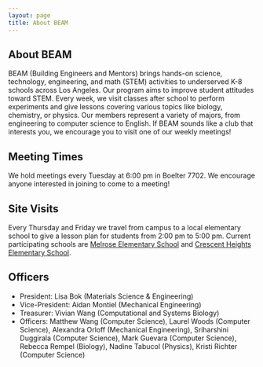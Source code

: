 ```yaml
---
layout: page
title: About BEAM
---
```


## About BEAM

BEAM (Building Engineers and Mentors) brings hands-on science, technology, engineering, and math (STEM) activities to underserved K-8 schools across Los Angeles. Our program aims to improve student attitudes toward STEM.  Every week, we visit classes after school to perform experiments and give lessons covering various topics like biology, chemistry, or physics. Our members represent a variety of majors, from engineering to computer science to English. If BEAM sounds like a club that interests you, we encourage you to visit one of our weekly meetings!

## Meeting Times

We hold meetings every Tuesday at 6:00 pm in Boelter 7702. We encourage anyone interested in joining to come to a meeting!

## Site Visits

Every Thursday and Friday we travel from campus to a local elementary school to give a lesson plan for students from 2:00 pm to 5:00 pm. Current participating schools are [Melrose Elementary School](https://melrose-lausd-ca.schoolloop.com/) and [Crescent Heights Elementary School](https://crescentheightsmagnet-lausd-ca.schoolloop.com/).

## Officers

* President: Lisa Bok (Materials Science & Engineering)
* Vice-President: Aidan Montiel (Mechanical Engineering)
* Treasurer: Vivian Wang (Computational and Systems Biology)
* Officers: Matthew Wang (Computer Science), Laurel Woods (Computer Science), Alexandra Orloff (Mechanical Engineering), Sriharshini Duggirala (Computer Science), Mark Guevara (Computer Science), Rebecca Rempel (Biology), Nadine Tabucol (Physics), Kristi Richter (Computer Science)